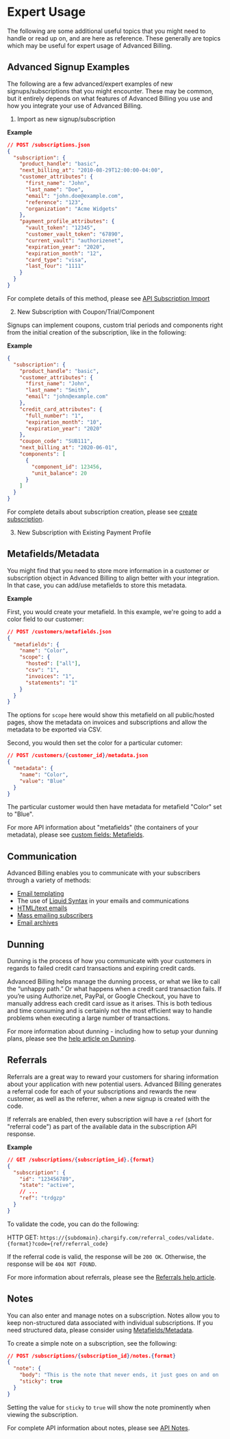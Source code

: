 # Expert Usage

The following are some additional useful topics that you might need to handle or read up on, and are here as reference. These generally are topics which may be useful for expert usage of Advanced Billing.

## Advanced Signup Examples

The following are a few advanced/expert examples of new signups/subscriptions that you might encounter. These may be common, but it entirely depends on what features of Advanced Billing you use and how you integrate your use of Advanced Billing.

1. Import as new signup/subscription

**Example**

```json
// POST /subscriptions.json
{
  "subscription": {
    "product_handle": "basic",
    "next_billing_at": "2010-08-29T12:00:00-04:00",
    "customer_attributes": {
      "first_name": "John",
      "last_name": "Doe",
      "email": "john.doe@example.com",
      "reference": "123",
      "organization": "Acme Widgets"
    },
    "payment_profile_attributes": {
      "vault_token": "12345",
      "customer_vault_token": "67890",
      "current_vault": "authorizenet",
      "expiration_year": "2020",
      "expiration_month": "12",
      "card_type": "visa",
      "last_four": "1111"
    }
  }
}
```

For complete details of this method, please see [API Subscription Import](https://developers.chargify.com/docs/api-docs/b3A6MTQxMDgzODg-create-subscription#subscriptions-import)

2. New Subscription with Coupon/Trial/Component

Signups can implement coupons, custom trial periods and components right from the initial creation of the subscription, like in the following:

**Example**

```json
{
  "subscription": {
    "product_handle": "basic",
    "customer_attributes": {
      "first_name": "John",
      "last_name": "Smith",
      "email": "john@example.com"
    },
    "credit_card_attributes": {
      "full_number": "1",
      "expiration_month": "10",
      "expiration_year": "2020"
    },
    "coupon_code": "SUB111",
    "next_billing_at": "2020-06-01",
    "components": [
      {
        "component_id": 123456,
        "unit_balance": 20
      }
    ]
  }
}
```

For complete details about subscription creation, please see [create subscription](https://developers.chargify.com/docs/api-docs/b3A6MTQxMDgzODg-create-subscription).

3. New Subscription with Existing Payment Profile

## Metafields/Metadata

You might find that you need to store more information in a customer or subscription object in Advanced Billing to align better with your integration. In that case, you can add/use metafields to store this metadata.

**Example**

First, you would create your metafield. In this example, we're going to add a color field to our customer:

```json
// POST /customers/metafields.json
{
  "metafields": {
    "name": "Color",
    "scope": {
      "hosted": ["all"],
      "csv": "1",
      "invoices": "1",
      "statements": "1"
    }
  }
}
```

The options for `scope` here would show this metafield on all public/hosted pages, show the metadata on invoices and subscriptions and allow the metadata to be exported via CSV.

Second, you would then set the color for a particular cutomer:

```json
// POST /customers/{customer_id}/metadata.json
{
  "metadata": {
    "name": "Color",
    "value": "Blue"
  }
}
```

The particular customer would then have metadata for metafield "Color" set to "Blue".

For more API information about "metafields" (the containers of your metadata), please see [custom fields: Metafields](https://developers.chargify.com/docs/api-docs/b3A6MTQxMDgyOTM-create-metafields).

## Communication

Advanced Billing enables you to communicate with your subscribers through a variety of methods:

- [Email templating](https://maxio-chargify.zendesk.com/hc/en-us/articles/5405217029261)
- The use of [Liquid Syntax](https://maxio-chargify.zendesk.com/hc/en-us/articles/5405065579661) in your emails and communications
- [HTML/text emails](https://maxio-chargify.zendesk.com/hc/en-us/articles/5404761842317)
- [Mass emailing subscribers](https://maxio-chargify.zendesk.com/hc/en-us/articles/5404991667085)
- [Email archives](https://maxio-chargify.zendesk.com/hc/en-us/articles/5405279311501)

## Dunning

Dunning is the process of how you communicate with your customers in regards to failed credit card transactions and expiring credit cards.

Advanced Billing helps manage the dunning process, or what we like to call the “unhappy path.” Or what happens when a credit card transaction fails. If you’re using Authorize.net, PayPal, or Google Checkout, you have to manually address each credit card issue as it arises. This is both tedious and time consuming and is certainly not the most efficient way to handle problems when executing a large number of transactions.

For more information about dunning - including how to setup your dunning plans, please see the [help article on Dunning](https://maxio-chargify.zendesk.com/hc/en-us/articles/5405505141005).

## Referrals

Referrals are a great way to reward your customers for sharing information about your application with new potential users. Advanced Billing generates a referral code for each of your subscriptions and rewards the new customer, as well as the referrer, when a new signup is created with the code.

If referrals are enabled, then every subscription will have a `ref` (short for "referral code") as part of the available data in the subscription API response.

**Example**

```json
// GET /subscriptions/{subscription_id}.{format}
{
  "subscription": {
    "id": "123456789",
    "state": "active",
    // ...
    "ref": "trdgzp"
  }
}
```

To validate the code, you can do the following:

HTTP GET: `https://{subdomain}.chargify.com/referral_codes/validate.{format}?code={ref/referral_code}`

If the referral code is valid, the response will be `200 OK`. Otherwise, the response will be `404 NOT FOUND`.

For more information about referrals, please see the [Referrals help article](https://maxio-chargify.zendesk.com/hc/en-us/articles/5405548589581).

## Notes

You can also enter and manage notes on a subscription. Notes allow you to keep non-structured data associated with individual subscriptions. If you need structured data, please consider using [Metafields/Metadata](https://developers.chargify.com/docs/api-docs/b3A6MTQxMDgyOTM-create-metafields).

To create a simple note on a subscription, see the following:

```json
// POST /subscriptions/{subscription_id}/notes.{format}
{
  "note": {
    "body": "This is the note that never ends, it just goes on and on ..",
    "sticky": true
  }
}
```

Setting the value for `sticky` to `true` will show the note prominently when viewing the subscription.

For complete API information about notes, please see [API Notes](https://developers.chargify.com/docs/api-docs/b3A6MTQxMDgyNzA-create-subscription-note).
